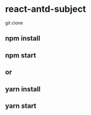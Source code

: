 # react-antd-subject
 git clone 
 
 ## npm install
 ## npm start
 ## or
 ## yarn install
 ## yarn start
